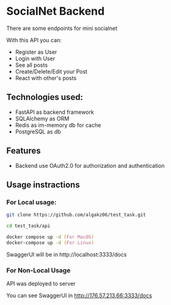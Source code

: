 # SocialNet Backend

There are some endpoints for mini socialnet 

With this API you can:
- Register as User
- Login with User
- See all posts
- Create/Delete/Edit your Post 
- React with other's posts

## Technologies used:
- FastAPI as backend framework
- SQLAlchemy as ORM
- Redis as im-memory db for cache
- PostgreSQL as db

## Features
- Backend use OAuth2.0 for authorization and authentication

## Usage instractions

### For Local usage:
```zsh
git clone https://github.com/algakz06/test_task.git 

cd test_task/api 

docker compose up -d (For MacOS)
docker-compose up -d (For Linux)
```
SwaggerUI will be in http://localhost:3333/docs

### For Non-Local Usage

API was deployed to server

You can see SwaggerUI in http://176.57.213.66:3333/docs
